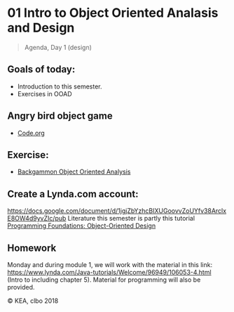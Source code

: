 # 01 Intro to Object Oriented Analasis and Design
> Agenda, Day 1 (design)

## Goals of today: 
* Introduction to this semester.
* Exercises in OOAD

## Angry bird object game
* [Code.org](https://studio.code.org/hoc/1)

## Exercise:
* [Backgammon Object Oriented Analysis](https://github.com/keadat1st/01_exercise_Backgammon_Object_Oriented_Analysis)

## Create a Lynda.com account:
https://docs.google.com/document/d/1jgjZbYzhcBIXUGoovvZoUYfv38ArclxE8OW4d9yvZIc/pub
Literature this semester is partly this tutorial [Programming Foundations: Object-Oriented Design](https://www.lynda.com/Java-tutorials/Foundations-Programming-Object-Oriented-Design/96949-2.html)

## Homework
Monday and during module 1, we will work with the material in this link:
https://www.lynda.com/Java-tutorials/Welcome/96949/106053-4.html
(Intro to including chapter 5).
Material for programming will also be provided.


&copy; KEA, clbo 2018
